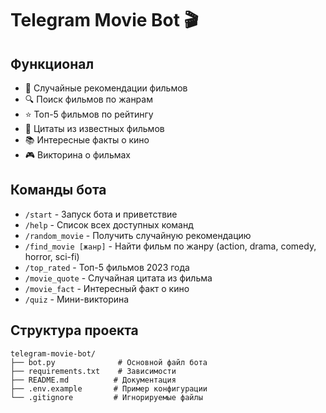 # Telegram Movie Bot 🎬

##  Функционал

- 🎲 Случайные рекомендации фильмов
- 🔍 Поиск фильмов по жанрам
- ⭐ Топ-5 фильмов по рейтингу
- 💬 Цитаты из известных фильмов
- 📚 Интересные факты о кино
- 🎮 Викторина о фильмах

##  Команды бота

- `/start` - Запуск бота и приветствие
- `/help` - Список всех доступных команд
- `/random_movie` - Получить случайную рекомендацию
- `/find_movie [жанр]` - Найти фильм по жанру (action, drama, comedy, horror, sci-fi)
- `/top_rated` - Топ-5 фильмов 2023 года
- `/movie_quote` - Случайная цитата из фильма
- `/movie_fact` - Интересный факт о кино
- `/quiz` - Мини-викторина


##  Структура проекта

```
telegram-movie-bot/
├── bot.py              # Основной файл бота
├── requirements.txt    # Зависимости
├── README.md          # Документация
├── .env.example       # Пример конфигурации
└── .gitignore         # Игнорируемые файлы
```

